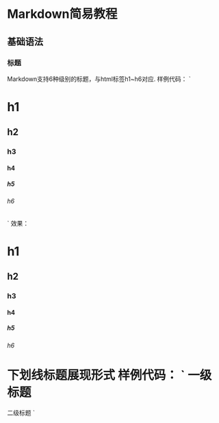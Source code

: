 # Markdown简易教程
## 基础语法
### 标题
Markdown支持6种级别的标题，与html标签h1~h6对应.
样例代码：
`
# h1
## h2
### h3
#### h4
##### h5
###### h6
`
效果：
# h1
## h2
### h3
#### h4
##### h5
###### h6
下划线标题展现形式
样例代码：
`
一级标题
===
二级标题
`